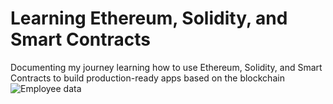 # Learning Ethereum, Solidity, and Smart Contracts
Documenting my journey learning how to use Ethereum, Solidity, and Smart Contracts to build production-ready apps based on the blockchain
![Employee data](https://ethereum.org/static/810eb64d89629231aa4d8c7fe5f20ee5/69de1/developers-eth-blocks.webp?raw=true)
